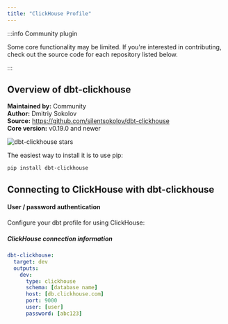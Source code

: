```yaml
---
title: "ClickHouse Profile"
---
```


:::info Community plugin

Some core functionality may be limited. If you're interested in contributing, check out the source code for each repository listed below.

:::

## Overview of dbt-clickhouse
**Maintained by:** Community      
**Author:** Dmitriy Sokolov    
**Source:** https://github.com/silentsokolov/dbt-clickhouse    
**Core version:** v0.19.0 and newer    

![dbt-clickhouse stars](https://img.shields.io/github/stars/silentsokolov/dbt-clickhouse?style=for-the-badge)

The easiest way to install it is to use pip:

    pip install dbt-clickhouse

## Connecting to ClickHouse with **dbt-clickhouse**

#### User / password authentication

Configure your dbt profile for using ClickHouse:

##### ClickHouse connection information
<File name='profiles.yml'>

```yaml
dbt-clickhouse:
  target: dev
  outputs:
    dev:
      type: clickhouse
      schema: [database name]
      host: [db.clickhouse.com]
      port: 9000
      user: [user]
      password: [abc123]
```

</File>

